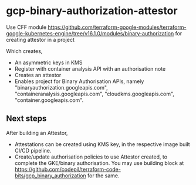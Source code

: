 # gcp-binary-authorization-attestor

Use CFF module https://github.com/terraform-google-modules/terraform-google-kubernetes-engine/tree/v16.1.0/modules/binary-authorization for creating attestor in a project

Which creates,
* An asymmetric keys in KMS
* Register with container analysis API with an authorisation note
* Creates an attestor
* Enables project for Binary Authorisation APIs, namely "binaryauthorization.googleapis.com", "containeranalysis.googleapis.com", "cloudkms.googleapis.com", "container.googleapis.com".


## Next steps
After building an Attestor, 
* Attestations can be created using KMS key, in the respective image built CI/CD pipeline.
* Create/update authorisation policies to use Attestor created, to complete the GKE/binary authorisation. You may use building block at https://github.com/codepil/terraform-code-bits/gcp_binary_authorization for the same.


